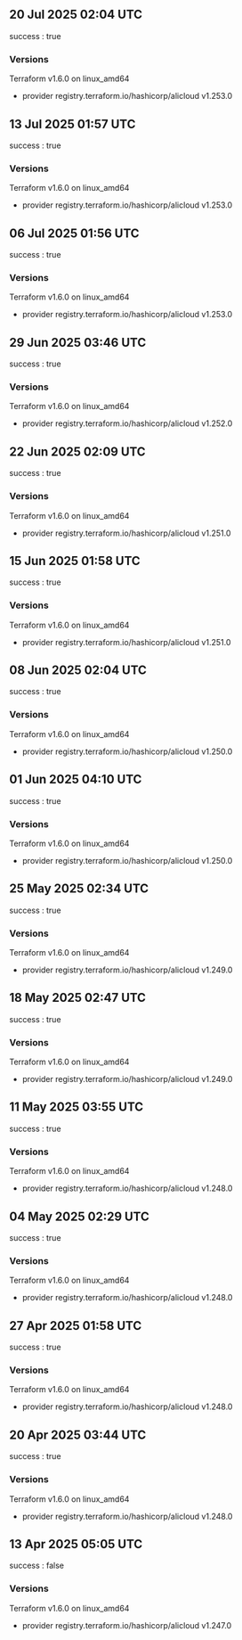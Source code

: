 ## 20 Jul 2025 02:04 UTC

success : true

### Versions

Terraform v1.6.0
on linux_amd64
+ provider registry.terraform.io/hashicorp/alicloud v1.253.0

## 13 Jul 2025 01:57 UTC

success : true

### Versions

Terraform v1.6.0
on linux_amd64
+ provider registry.terraform.io/hashicorp/alicloud v1.253.0

## 06 Jul 2025 01:56 UTC

success : true

### Versions

Terraform v1.6.0
on linux_amd64
+ provider registry.terraform.io/hashicorp/alicloud v1.253.0

## 29 Jun 2025 03:46 UTC

success : true

### Versions

Terraform v1.6.0
on linux_amd64
+ provider registry.terraform.io/hashicorp/alicloud v1.252.0

## 22 Jun 2025 02:09 UTC

success : true

### Versions

Terraform v1.6.0
on linux_amd64
+ provider registry.terraform.io/hashicorp/alicloud v1.251.0

## 15 Jun 2025 01:58 UTC

success : true

### Versions

Terraform v1.6.0
on linux_amd64
+ provider registry.terraform.io/hashicorp/alicloud v1.251.0

## 08 Jun 2025 02:04 UTC

success : true

### Versions

Terraform v1.6.0
on linux_amd64
+ provider registry.terraform.io/hashicorp/alicloud v1.250.0

## 01 Jun 2025 04:10 UTC

success : true

### Versions

Terraform v1.6.0
on linux_amd64
+ provider registry.terraform.io/hashicorp/alicloud v1.250.0

## 25 May 2025 02:34 UTC

success : true

### Versions

Terraform v1.6.0
on linux_amd64
+ provider registry.terraform.io/hashicorp/alicloud v1.249.0

## 18 May 2025 02:47 UTC

success : true

### Versions

Terraform v1.6.0
on linux_amd64
+ provider registry.terraform.io/hashicorp/alicloud v1.249.0

## 11 May 2025 03:55 UTC

success : true

### Versions

Terraform v1.6.0
on linux_amd64
+ provider registry.terraform.io/hashicorp/alicloud v1.248.0

## 04 May 2025 02:29 UTC

success : true

### Versions

Terraform v1.6.0
on linux_amd64
+ provider registry.terraform.io/hashicorp/alicloud v1.248.0

## 27 Apr 2025 01:58 UTC

success : true

### Versions

Terraform v1.6.0
on linux_amd64
+ provider registry.terraform.io/hashicorp/alicloud v1.248.0

## 20 Apr 2025 03:44 UTC

success : true

### Versions

Terraform v1.6.0
on linux_amd64
+ provider registry.terraform.io/hashicorp/alicloud v1.248.0

## 13 Apr 2025 05:05 UTC

success : false

### Versions

Terraform v1.6.0
on linux_amd64
+ provider registry.terraform.io/hashicorp/alicloud v1.247.0


